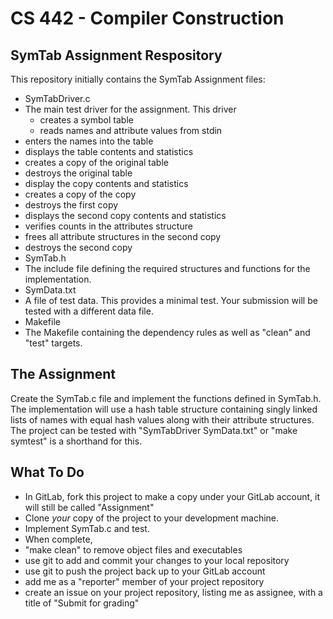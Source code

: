 # CS 442 - Compiler Construction
## SymTab Assignment Respository

This repository initially contains the SymTab Assignment files: 

- SymTabDriver.c 
 - The main test driver for the assignment. This driver 
    - creates a symbol table
    - reads names and attribute values from stdin
  - enters the names into the table
  - displays the table contents and statistics
  - creates a copy of the original table
  - destroys the original table
  - display the copy contents and statistics
  - creates a copy of the copy
  - destroys the first copy
  - displays the second copy contents and statistics
  - verifies counts in the attributes structure
  - frees all attribute structures in the second copy
  - destroys the second copy
- SymTab.h 
 - The include file defining the required structures and functions for the implementation. 
- SymData.txt 
 - A file of test data. This provides a minimal test. Your submission will be tested with a different data file. 
- Makefile 
 - The Makefile containing the dependency rules as well as "clean" and "test" targets.

## The Assignment

Create the SymTab.c file and implement the functions defined in SymTab.h. The implementation will use a hash table structure containing singly linked lists of names with equal hash values along with their attribute structures. The project can be tested with "SymTabDriver SymData.txt" or "make symtest" is a shorthand for this. 

## What To Do

- In GitLab, fork this project to make a copy under your GitLab account, it will still be called "Assignment"
- Clone _your_ copy of the project to your development machine. 
- Implement SymTab.c and test. 
- When complete, 
 - "make clean" to remove object files and executables
 - use git to add and commit your changes to your local repository
 - use git to push the project back up to your GitLab account
 - add me as a "reporter" member of your project repository
 - create an issue on your project repository, listing me as assignee, with a title of "Submit for grading"
